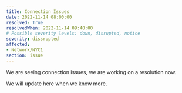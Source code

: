 ```yaml
---
title: Connection Issues
date: 2022-11-14 08:00:00
resolved: True
resolvedWhen: 2022-11-14 09:40:00
# Possible severity levels: down, disrupted, notice
severity: dissrupted
affected: 
- Network/NYC1
section: issue
---
```

We are seeing connection issues, we are working on a resolution now.

We will update here when we know more.
